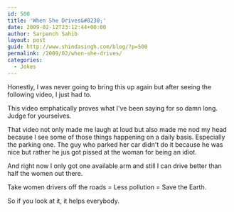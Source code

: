 ```yaml
---
id: 500
title: 'When She Drives&#8230;'
date: 2009-02-12T23:12:44+00:00
author: Sarpanch Sahib
layout: post
guid: http://www.shindasingh.com/blog/?p=500
permalink: /2009/02/when-she-drives/
categories:
  - Jokes
---
```

Honestly, I was never going to bring this up again but after seeing the following video, I just had to.

This video emphatically proves what I've been saying for so damn long. Judge for yourselves.



That video not only made me laugh at loud but also made me nod my head because I see some of those things happening on a daily basis. Especially the parking one. The guy who parked her car didn't do it because he was nice but rather he jus got pissed at the woman for being an idiot.

And right now I only got one available arm and still I can drive better than half the women out there.

Take women drivers off the roads = Less pollution = Save the Earth.

So if you look at it, it helps everybody.
